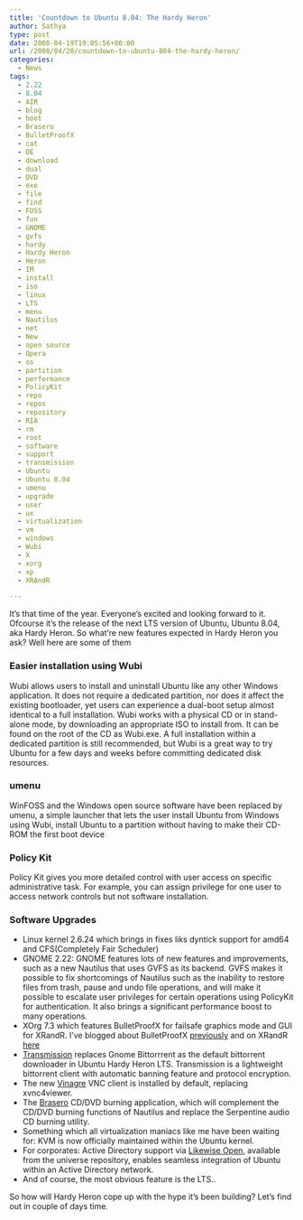 ```yaml
---
title: 'Countdown to Ubuntu 8.04: The Hardy Heron'
author: Sathya
type: post
date: 2008-04-19T19:05:56+00:00
url: /2008/04/20/countdown-to-ubuntu-804-the-hardy-heron/
categories:
  - News
tags:
  - 2.22
  - 8.04
  - AIR
  - blog
  - boot
  - Brasero
  - BulletProofX
  - cat
  - DE
  - download
  - dual
  - DVD
  - exe
  - file
  - find
  - FOSS
  - fun
  - GNOME
  - gvfs
  - hardy
  - Hardy Heron
  - Heron
  - IM
  - install
  - iso
  - linux
  - LTS
  - menu
  - Nautilus
  - net
  - New
  - open source
  - Opera
  - os
  - partition
  - performance
  - PolicyKit
  - repo
  - repos
  - repository
  - RIA
  - rm
  - root
  - software
  - support
  - transmission
  - Ubuntu
  - Ubuntu 8.04
  - umenu
  - upgrade
  - user
  - ux
  - virtualization
  - vm
  - windows
  - Wubi
  - X
  - xorg
  - xp
  - XRAndR

---
```

It&#8217;s that time of the year. Everyone&#8217;s excited and looking forward to it. Ofcourse it&#8217;s the release of the next LTS version of Ubuntu, Ubuntu 8.04, aka Hardy Heron. So what&#8217;re new features expected in Hardy Heron you ask? Well here are some of them
  
<!--more-->

### Easier installation using Wubi

Wubi allows users to install and uninstall Ubuntu like any other Windows application. It does not require a dedicated partition, nor does it affect the existing bootloader, yet users can experience a dual-boot setup almost identical to a full installation. Wubi works with a physical CD or in stand-alone mode, by downloading an appropriate ISO to install from. It can be found on the root of the CD as Wubi.exe. A full installation within a dedicated partition is still recommended, but Wubi is a great way to try Ubuntu for a few days and weeks before committing dedicated disk resources.

### umenu

WinFOSS and the Windows open source software have been replaced by umenu, a simple launcher that lets the user install Ubuntu from Windows using Wubi, install Ubuntu to a partition without having to make their CD-ROM the first boot device

### Policy Kit

Policy Kit gives you more detailed control with user access on specific administrative task. For example, you can assign privilege for one user to access network controls but not software installation.

### **Software Upgrades**

  * Linux kernel 2.6.24 which brings in fixes liks dyntick support for amd64 and CFS(Completely Fair Scheduler)
  * GNOME 2.22: GNOME features lots of new features and improvements, such as a new Nautilus that uses GVFS as its backend. GVFS makes it possible to fix shortcomings of Nautilus such as the inability to restore files from trash, pause and undo file operations, and will make it possible to escalate user privileges for certain operations using PolicyKit for authentication. It also brings a significant performance boost to many operations.
  * XOrg 7.3 which features BulletProofX for failsafe graphics mode and GUI for XRandR. I&#8217;ve blogged about BulletProofX [previously][1] and on XRandR [here][2]
  * [Transmission][3] replaces Gnome Bittorrrent as the default bittorrent downloader in Ubuntu Hardy Heron LTS. Transmission is a lightweight bittorrent client with automatic banning feature and protocol encryption.
  * The new [Vinagre][4] VNC client is installed by default, replacing xvnc4viewer.
  * The [Brasero][5] CD/DVD burning application, which will complement the CD/DVD burning functions of Nautilus and replace the Serpentine audio CD burning utility.
  * Something which all virtualization maniacs like me have been waiting for: KVM is now officially maintained within the Ubuntu kernel.
  * For corporates: Active Directory support via [Likewise Open][6], available from the universe repository, enables seamless integration of Ubuntu within an Active Directory network.
  * And of course, the most obvious feature is the LTS..

So how will Hardy Heron cope up with the hype it&#8217;s been building? Let&#8217;s find out in couple of days time.

 [1]: https://sathyasays.com/2007/09/07/new-failsafe-graphics-mode-for-ubuntu/
 [2]: https://sathyasays.com/2008/03/10/ubuntu-804-lts-gets-an-xrandr-gui/
 [3]: https://www.transmissionbt.com/
 [4]: https://www.gnome.org/projects/vinagre/
 [5]: https://www.gnome.org/projects/brasero/
 [6]: https://likewisesoftware.com/products/likewise_open/
